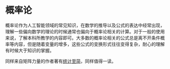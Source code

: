 # 概率论

概率论作为人工智能领域的常见知识，在数学的推导以及公式的表达中经常出现，理解一些偏向数学的理论的时候通常也偏向于概率论相关的计算。对于一般的使用来说，了解本科所教学的内容即可。大多数的概率论相关的公式总是离不开条件概率等内容，但是随着变量的增多，这些公式的变换形式往往变得复杂，耐心的理解有时候大于知识的掌握。

同样来自矩阵力量的作者著有[统计至简](https://github.com/Visualize-ML/Book5_Essentials-of-Probability-and-Statistics)，同样值得一读。